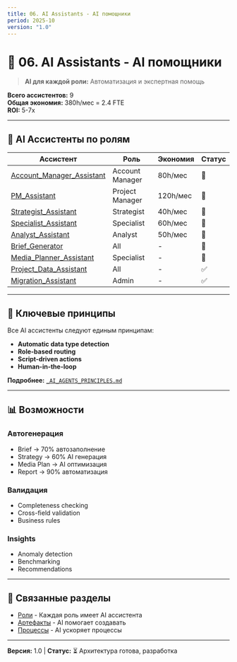 ```yaml
---
title: 06. AI Assistants - AI помощники
period: 2025-10
version: "1.0"
---
```


# 🤖 06. AI Assistants - AI помощники

> **AI для каждой роли:** Автоматизация и экспертная помощь

**Всего ассистентов:** 9  
**Общая экономия:** 380h/мес = 2.4 FTE  
**ROI:** 5-7x

---

## 📁 AI Ассистенты по ролям

| Ассистент | Роль | Экономия | Статус |
|-----------|------|----------|--------|
| [Account_Manager_Assistant](./Account_Manager_Assistant/) | Account Manager | 80h/мес | 📝 |
| [PM_Assistant](./PM_Assistant/) | Project Manager | 120h/мес | 📝 |
| [Strategist_Assistant](./Strategist_Assistant/) | Strategist | 40h/мес | 📝 |
| [Specialist_Assistant](./Specialist_Assistant/) | Specialist | 60h/мес | 📝 |
| [Analyst_Assistant](./Analyst_Assistant/) | Analyst | 50h/мес | 📝 |
| [Brief_Generator](./Brief_Generator/) | All | - | 📝 |
| [Media_Planner_Assistant](./Media_Planner_Assistant/) | Specialist | - | 📝 |
| [Project_Data_Assistant](./Project_Data_Assistant/) | All | - | ✅ |
| [Migration_Assistant](./Migration_Assistant/) | Admin | - | ✅ |

---

## 🎯 Ключевые принципы

Все AI ассистенты следуют единым принципам:
- **Automatic data type detection**
- **Role-based routing**
- **Script-driven actions**
- **Human-in-the-loop**

**Подробнее:** [`_AI_AGENTS_PRINCIPLES.md`](./_AI_AGENTS_PRINCIPLES.md)

---

## 📊 Возможности

### Автогенерация
- Brief → 70% автозаполнение
- Strategy → 60% AI генерация
- Media Plan → AI оптимизация
- Report → 90% автоматизация

### Валидация
- Completeness checking
- Cross-field validation
- Business rules

### Insights
- Anomaly detection
- Benchmarking
- Recommendations

---

## 🔗 Связанные разделы

- [Роли](../01_ROLES/) - Каждая роль имеет AI ассистента
- [Артефакты](../02_ARTIFACTS/) - AI помогает создавать
- [Процессы](../05_PROCESSES/) - AI ускоряет процессы

---

**Версия:** 1.0 | **Статус:** ⏳ Архитектура готова, разработка

